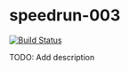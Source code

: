 # speedrun-003

[![Build Status](https://travis-ci.com/o-o-overflow/dc2019q-speedrun-003.svg?token=6XM5nywRvLrMFwxAsXj3&branch=master)](https://travis-ci.com/o-o-overflow/dc2019q-speedrun-003)

TODO: Add description
 
